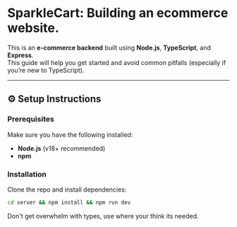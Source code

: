# SparkleCart: Building an ecommerce website.

This is an **e-commerce backend** built using **Node.js**, **TypeScript**, and **Express**.  
This guide will help you get started and avoid common pitfalls (especially if you’re new to TypeScript).

---

## ⚙️ Setup Instructions

### Prerequisites
Make sure you have the following installed:
- **Node.js** (v18+ recommended)
- **npm**

### Installation
Clone the repo and install dependencies:
```bash
cd server && npm install && npm run dev
```
Don't get overwhelm with types, use where your think its needed.